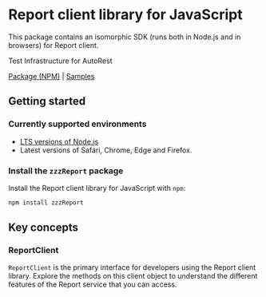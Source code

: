 # Report client library for JavaScript

This package contains an isomorphic SDK (runs both in Node.js and in browsers) for Report client.

Test Infrastructure for AutoRest

[Package (NPM)](https://www.npmjs.com/package/zzzReport) |
[Samples](https://github.com/Azure-Samples/azure-samples-js-management)

## Getting started

### Currently supported environments

- [LTS versions of Node.js](https://nodejs.org/about/releases/)
- Latest versions of Safari, Chrome, Edge and Firefox.


### Install the `zzzReport` package

Install the Report client library for JavaScript with `npm`:

```bash
npm install zzzReport
```


## Key concepts

### ReportClient

`ReportClient` is the primary interface for developers using the Report client library. Explore the methods on this client object to understand the different features of the Report service that you can access.

